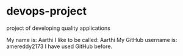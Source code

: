 # devops-project
project of developing quality applications

 My name is: Aarthi 
 I like to be called: Aarthi 
 My GitHub username is: amereddy2173
 I have used GitHub before. 
